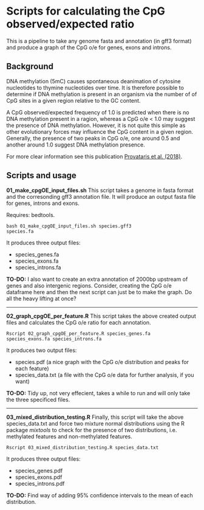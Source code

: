 # Scripts for calculating the CpG observed/expected ratio 

This is a pipeline to take any genome fasta and annotation (in gff3 format) and produce a graph of the CpG o/e for genes, exons and introns. 

## Background
DNA methylation (5mC) causes spontaneous deanimation of cytosine nucleotides to thymine nucleotides over time. It is therefore possible to determine if DNA methylation is present in an organism via the number of of CpG sites in a given region relative to the GC content.

A CpG observed/expected frequency of 1.0 is predicted when there is no DNA methylation present in a ragion, whereas a CpG o/e < 1.0 may suggest the presence of DNA methylation. However, it is not quite this simple as other evolutionary forces may influence the CpG content in a given region. Generally, the presence of two peaks in CpG o/e, one around 0.5 and another around 1.0 suggest DNA methylation presence.

For more clear information see this publication [Provataris et al. (2018)](https://doi.org/10.1093/gbe/evy066).

## Scripts and usage

**01_make_cpgOE_input_files.sh**
This script takes a genome in fasta format and the corresonding gff3 annotation file. It will produce an output fasta file for genes, introns and exons.

Requires: bedtools.

<code>bash 01_make_cpgOE_input_files.sh species.gff3 species.fa</code>

It produces three output files:
- species_genes.fa
- species_exons.fa
- species_introns.fa

**TO-DO:** I also want to create an extra annotation of 2000bp upstream of genes and also intergenic regions. Consider, creating the CpG o/e dataframe here and then the next script can just be to make the graph. Do all the heavy lifting at once?

----

**02_graph_cpgOE_per_feature.R**
This script takes the above created output files and calculates the CpG o/e ratio for each annotation. 

<code>Rscript 02_graph_cpgOE_per_feature.R species_genes.fa species_exons.fa species_introns.fa </code>

It produces two output files:
- species.pdf (a nice graph with the CpG o/e distribution and peaks for each feature)
- species_data.txt (a file with the CpG o/e data for further analysis, if you want)

**TO-DO:** Tidy up, not very effecient, takes a while to run and will only take the three specificed files.

----

**03_mixed_distribution_testing.R**
Finally, this script will take the above species_data.txt and force two mixture normal distributions using the R package *mixtools* to check for the presence of two distributions, i.e. methylated features and non-methylated features. 

<code>Rscript 03_mixed_distribution_testing.R species_data.txt </code>

It produces three output files:
- species_genes.pdf
- species_exons.pdf
- species_introns.pdf

**TO-DO:** Find way of adding 95% confidence intervals to the mean of each distribution.
